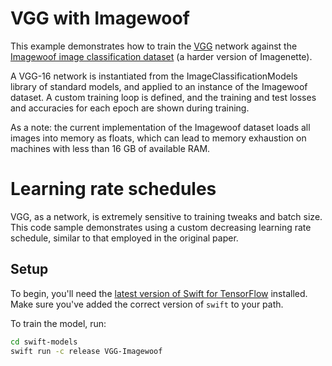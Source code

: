 # VGG with Imagewoof

This example demonstrates how to train the [VGG](https://arxiv.org/abs/1409.1556) network against the [Imagewoof image classification dataset](https://github.com/fastai/imagenette) (a harder version of Imagenette).

A VGG-16 network is instantiated from the ImageClassificationModels library of standard models, and applied to an instance of the Imagewoof dataset. A custom training loop is defined, and the training and test losses and accuracies for each epoch are shown during training.

As a note: the current implementation of the Imagewoof dataset loads all images into memory as floats, which can lead to memory exhaustion on machines with less than 16 GB of available RAM.

# Learning rate schedules

VGG, as a network, is extremely sensitive to training tweaks and batch size.  This code sample demonstrates using a custom decreasing learning rate schedule, similar to that employed in the original paper.

## Setup

To begin, you'll need the [latest version of Swift for
TensorFlow](https://github.com/tensorflow/swift/blob/master/Installation.md)
installed. Make sure you've added the correct version of `swift` to your path.

To train the model, run:

```sh
cd swift-models
swift run -c release VGG-Imagewoof
```
